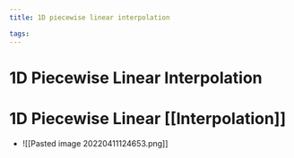 ```yaml
---
title: 1D piecewise linear interpolation

tags: 
---
```


# 1D Piecewise Linear Interpolation

# 1D Piecewise Linear [[Interpolation]]
- ![[Pasted image 20220411124653.png]]










